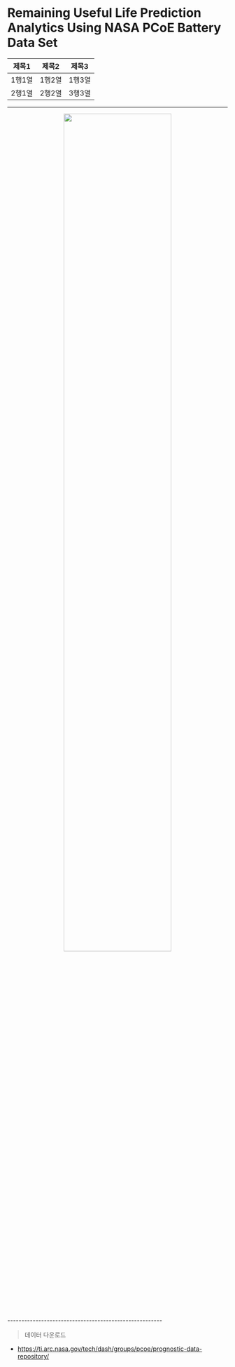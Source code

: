 # Remaining Useful Life Prediction Analytics Using NASA PCoE Battery Data Set

   제목1 | 제목2 | 제목3
   ------|------|-----
   1행1열|1행2열|1행3열
   2행1열|2행2열|3행3열

-------------------------------------------------------
<p align="center"><img src="https://user-images.githubusercontent.com/88306533/128735382-30fec59a-fcb7-4763-9f89-46c658035fa5.png" width="70%" height="70%"></img></p>
-------------------------------------------------------

> 데이터 다운로드
- <https://ti.arc.nasa.gov/tech/dash/groups/pcoe/prognostic-data-repository/>
